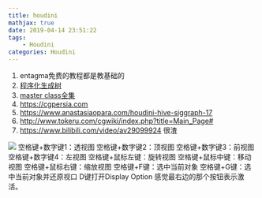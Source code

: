 ```yaml
---
title: houdini
mathjax: true
date: 2019-04-14 23:51:22
tags:
    - Houdini
categories: Houdini
---
```

1. entagma免费的教程都是教基础的
2. <a href="https://www.anastasiaopara.com/procedural-realistic-tree-rd">程序化生成树</a>
3. <a href="https://www.bilibili.com/video/av41681374/?p=1">master class全集</a>
4. https://cgpersia.com
5. https://www.anastasiaopara.com/houdini-hive-siggraph-17
6. http://www.tokeru.com/cgwiki/index.php?title=Main_Page#
7. https://www.bilibili.com/video/av29099924 很渣

![](1.jpg)
空格键+数字键1：透视图
空格键+数字键2：顶视图
空格键+数字键3：前视图
空格键+数字键4：左视图
空格键+鼠标左键：旋转视图
空格键+鼠标中键：移动视图
空格键+鼠标右键：缩放视图
空格键+F键：选中当前对象
空格键+G键：选中当前对象并还原视口
D键打开Display Option
感觉最右边的那个按钮表示激活。